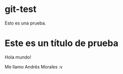 # git-test
Esto es una prueba. 

# Este es un título de prueba 
Hola mundo! 


Me llamo Andrés Morales :v
